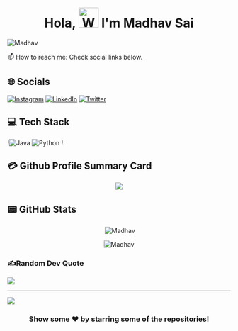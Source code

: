 <h1 align="center"> Hola, <img src="https://raw.githubusercontent.com/nixin72/nixin72/master/wave.gif" 
         alt="Waving hand animated gif"
         height="45"
         width="45" /> I'm Madhav Sai</h1>

<p align="left"> <img src="https://komarev.com/ghpvc/?username=Madhav-Sai&label=Views&color=blue&style=plastic&style=for-the-badge" alt="Madhav" /> </p>

 📫 How to reach me: Check social links below.


## 🌐 Socials
[![Instagram](https://img.shields.io/badge/Instagram-E4405F?style=for-the-badge&logo=instagram&logoColor=white)](https://www.instagram.com/madhavsai_/) [![LinkedIn](https://img.shields.io/badge/LinkedIn-0077B5?style=for-the-badge&logo=linkedin&logoColor=white)](https://www.linkedin.com/in/madhava-rao-runku-437662170/) [![Twitter](https://img.shields.io/twitter/follow/Madhav?logo=Twitter&style=for-the-badge)](https://twitter.com/madhavsai_cs)

## 💻 Tech Stack
!![Java](https://img.shields.io/badge/java-%23ED8B00.svg?style=for-the-badge&logo=java&logoColor=white) ![Python](https://img.shields.io/badge/python-3670A0?style=for-the-badge&logo=python&logoColor=ffdd54) !





## 💳 Github Profile Summary Card
<p align="center">
  <img src="https://github-profile-summary-cards.vercel.app/api/cards/profile-details?username=Madhav-Sai&theme=vue"/>
</p>

## 📟 GitHub Stats
<p align="center">
	<p align="center">&nbsp;<img align="center" src="https://github-readme-stats.vercel.app/api?username=Madhav-Sai&show_icons=true" alt="Madhav" /></p>
	<p align="center"><img align="center" src="https://github-readme-streak-stats.herokuapp.com/?user=Madhav-Sai&" alt="Madhav" /></p>


	
</p>

### ✍️Random Dev Quote
![](https://quotes-github-readme.vercel.app/api?type=horizontal&theme=vue)

---
[![](https://visitcount.itsvg.in/api?id=Madhavsai&label=Profile%20Views&icon=7&pretty=false)](https://visitcount.itsvg.in)

 
  

<div align="center">

### Show some ❤️ by starring some of the repositories!

</div>

